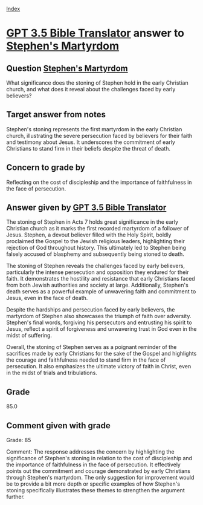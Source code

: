 
[Index](../../index.md)
# [GPT 3.5 Bible Translator](../../answering_models/GPT_3.5_Bible_Translator.md) answer to [Stephen's Martyrdom](../../questions/Stephen's_Martyrdom.md)

## Question [Stephen's Martyrdom](../../questions/Stephen's_Martyrdom.md)
What significance does the stoning of Stephen hold in the early Christian church, and what does it reveal about the challenges faced by early believers?

## Target answer from notes
Stephen's stoning represents the first martyrdom in the early Christian church, illustrating the severe persecution faced by believers for their faith and testimony about Jesus. It underscores the commitment of early Christians to stand firm in their beliefs despite the threat of death.

## Concern to grade by
Reflecting on the cost of discipleship and the importance of faithfulness in the face of persecution.

## Answer given by [GPT 3.5 Bible Translator](../../answering_models/GPT_3.5_Bible_Translator.md)
The stoning of Stephen in Acts 7 holds great significance in the early Christian church as it marks the first recorded martyrdom of a follower of Jesus. Stephen, a devout believer filled with the Holy Spirit, boldly proclaimed the Gospel to the Jewish religious leaders, highlighting their rejection of God throughout history. This ultimately led to Stephen being falsely accused of blasphemy and subsequently being stoned to death.

The stoning of Stephen reveals the challenges faced by early believers, particularly the intense persecution and opposition they endured for their faith. It demonstrates the hostility and resistance that early Christians faced from both Jewish authorities and society at large. Additionally, Stephen's death serves as a powerful example of unwavering faith and commitment to Jesus, even in the face of death.

Despite the hardships and persecution faced by early believers, the martyrdom of Stephen also showcases the triumph of faith over adversity. Stephen's final words, forgiving his persecutors and entrusting his spirit to Jesus, reflect a spirit of forgiveness and unwavering trust in God even in the midst of suffering.

Overall, the stoning of Stephen serves as a poignant reminder of the sacrifices made by early Christians for the sake of the Gospel and highlights the courage and faithfulness needed to stand firm in the face of persecution. It also emphasizes the ultimate victory of faith in Christ, even in the midst of trials and tribulations.

## Grade
85.0

## Comment given with grade
Grade: 85

Comment: The response addresses the concern by highlighting the significance of Stephen's stoning in relation to the cost of discipleship and the importance of faithfulness in the face of persecution. It effectively points out the commitment and courage demonstrated by early Christians through Stephen's martyrdom. The only suggestion for improvement would be to provide a bit more depth or specific examples of how Stephen's stoning specifically illustrates these themes to strengthen the argument further.
